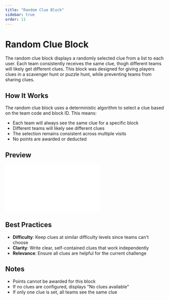 ```yaml
---
title: "Random Clue Block"
sidebar: true
order: 11
---
```


# Random Clue Block

The random clue block displays a randomly selected clue from a list to each user. Each team consistently receives the same clue, thogh different teams will likely get different clues. This block was designed for giving players clues in a scavenger hunt or puzzle hunt, while preventing teams from sharing clues.

## How It Works

The random clue block uses a deterministic algorithm to select a clue based on the team code and block ID. This means:

- Each team will always see the same clue for a specific block
- Different teams will likely see different clues
- The selection remains consistent across multiple visits
- No points are awarded or deducted

## Preview

<iframe class="w-full aspect-[4/3]" src="/static/images/docs/user/blocks/block-random-clue-preview.mp4" frameborder="0" allowfullscreen></iframe>

## Best Practices

- **Difficulty**: Keep clues at similar difficulty levels since teams can't choose
- **Clarity**: Write clear, self-contained clues that work independently
- **Relevance**: Ensure all clues are helpful for the current challenge

## Notes

- Points cannot be awarded for this block
- If no clues are configured, displays "No clues available"
- If only one clue is set, all teams see the same clue
